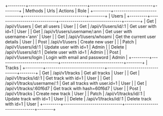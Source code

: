 +---------+------------------------------+--------------------------------+--------+
| Methods |             Urls             |            Actions             |  Role  |
+---------+------------------------------+--------------------------------+--------+
| Users                                                                            |
+---------+------------------------------+--------------------------------+--------+
| Get     | /api/v1/users                | Get all users                  | User   |
| Get     | /api/v1/users/id/:1          | Get user with id=1             | User   |
| Get     | /api/v1/users/username/:ann  | Get user with username='ann'   | User   |
| Get     | /api/v1/users/whoami         | Get the current user details   | User   |
| Post    | /api/v1/users                | Create new user                |        |
| Patch   | /api/v1/users/id/:1          | Update user with id=1          | Admin  |
| Delete  | /api/v1/users/id/:1          | Delete user with id=1          | Admin  |
| Post    | /api/v1/users/login          | Login with email and password  | Admin  |
+---------+------------------------------+--------------------------------+--------+
| Tracks                                                                           |
+---------+------------------------------+--------------------------------+--------+
| Get     | /api/v1/tracks               | Get all tracks                 | User   |
| Get     | /api/v1/tracks/id/:1         | Get track with id=1            | User   |
| Get     | /api/v1/tracks/username/:1   | Get all tracks with user.id=1  | User   |
| Get     | /api/v1/tracks/:60f6d7       | Get track with hash=60f6d7     | User   |
| Post    | /api/v1/tracks               | Create new track               | User   |
| Patch   | /api/v1/tracks/id/:1         | Update track with id=1         | User   |
| Delete  | /api/v1/tracks/id/:1         | Delete track with id=1         | User   |
+---------+------------------------------+--------------------------------+--------+ 
